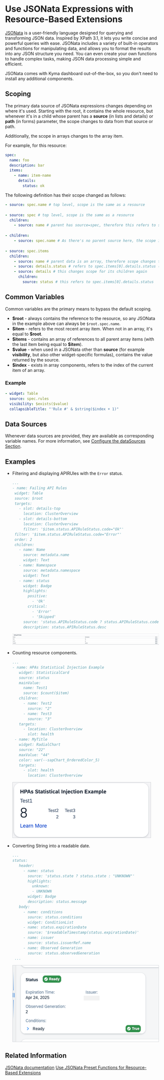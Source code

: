 # Use JSONata Expressions with Resource-Based Extensions

[JSONata](https://docs.jsonata.org/overview.html) is a user-friendly language designed for querying and transforming JSON data. Inspired by XPath 3.1, it lets you write concise and powerful queries with ease. JSONata includes a variety of built-in operators and functions for manipulating data, and allows you to format the results into any JSON structure you need. You can even create your own functions to handle complex tasks, making JSON data processing simple and efficient.

JSONata comes with Kyma dashboard out-of-the-box, so you don't need to install any additional components.

## Scoping

The primary data source of JSONata expressions changes depending on where it's used. Starting with the root, it contains the whole resource, but whenever it's in a child whose parent has a **source** (in lists and details) or **path** (in forms) parameter, the scope changes to data from that source or path.

Additionally, the scope in arrays changes to the array item.

For example, for this resource:

```yaml
spec:
  name: foo
  description: bar
  items:
    - name: item-name
      details:
        status: ok
```

The following definition has their scope changed as follows:

```yaml
- source: spec.name # top level, scope is the same as a resource

- source: spec # top level, scope is the same as a resource
  children:
    - source: name # parent has source=spec, therefore this refers to spec.name

- children:
    - source: spec.name # As there's no parent source here, the scope is still the resource

- source: spec.items
  children:
    - source: name # parent data is an array, therefore scope changes to its item - this refers to spec.items[0].name
    - source: details.status # refers to spec.items[0].details.status (same as above)
    - source: details # this changes scope for its children again
      children:
        source: status # this refers to spec.items[0].details.status
```

## Common Variables

Common variables are the primary means to bypass the default scoping.

- **\$root** - always contains the reference to the resource, so any JSONata in the example above can always be `$root.spec.name`.
- **\$item** - refers to the most recent array item. When not in an array, it's equal to **\$root**.
- **\$items** - contains an array of references to all parent array items (with the last item being equal to **\$item**).
- **\$value** - when used in a JSONata other than **source** (for example **visibility**, but also other widget-specific formulas), contains the value returned by the source.
- **\$index** - exists in array components, refers to the index of the current item of an array.

### Example

```yaml
- widget: Table
  source: spec.rules
  visibility: $exists($value)
  collapsibleTitle: "'Rule #' & $string($index + 1)"
```

## Data Sources

Whenever data sources are provided, they are available as corresponding variable names. For more information, see [Configure the dataSources Section](90-datasources.md).

## Examples

- Filtering and displaying APIRUles with the `Error` status.

  ```yaml
  ...
  - name: Failing API Rules
   widget: Table
   source: $root
   targets:
     - slot: details-top
       location: ClusterOverview
     - slot: details-bottom
       location: ClusterOverview
       filter: '$item.status.APIRuleStatus.code="Ok"'
   filter: '$item.status.APIRuleStatus.code="Error"'
   order: 2
   children:
     - name: Name
       source: metadata.name
       widget: Text
     - name: Namespace
       source: metadata.namespace
       widget: Text
     - name: status
       widget: Badge
       highlights:
         positive:
           - 'Ok'
         critical:
           - 'Error'
           - 'Skipped'
       source: 'status.APIRuleStatus.code ? status.APIRuleStatus.code : "Unknown"'
       description: status.APIRuleStatus.desc
  ```

  ![Failing APIs](assets/failing_apis.png)

- Counting resource components.

  ```yaml
  ...
  - name: HPAs Statistical Injection Example
     widget: StatisticalCard
     source: status
     mainValue:
       name: Test1
       source: $count($item)
     children:
       - name: Test2
         source: "2"
       - name: Test3
         source: "3"
     targets:
       - location: ClusterOverview
         slot: health
   - name: MyTitle
     widget: RadialChart
     source: "22"
     maxValue: "44"
     color: var(--sapChart_OrderedColor_5)
     targets:
       - slot: health
         location: ClusterOverview
  ```

  ![Counting resources](assets/counting.png)

- Converting String into a readable date.

  ```yaml
  ...
  status:
     header:
       - name: status
         source: 'status.state ? status.state : "UNKNOWN"'
         highlights:
           unknown:
           - UNKNOWN
         widget: Badge
         description: status.message
     body:
       - name: conditions
         source: status.conditions
         widget: ConditionList
       - name: status.expirationDate
         source: '$readableTimestamp(status.expirationDate)'
       - name: issuer
         source: status.issuerRef.name
       - name: Observed Generation
         source: status.observedGeneration
   ...
  ```

  ![Readable date](assets/readable_date.png)

## Related Information

[JSONata documentation](https://docs.jsonata.org/overview.html)
[Use JSONata Preset Functions for Resource-Based Extensions](101-jsonata-preset-functions.md)
